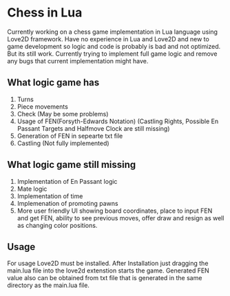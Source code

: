 # Chess in Lua 

Currently working on a chess game implementation in Lua language using Love2D framework. Have no experience in Lua and Love2D and new to game development so logic and code is probably is bad and not optimized. But its still work. Currently trying to implement full game logic and remove any bugs that current implementation might have.

## What logic game has

1. Turns
2. Piece movements
3. Check (May be some problems)
4. Usage of FEN(Forsyth-Edwards Notation) (Castling Rights, Possible En Passant Targets and Halfmove Clock are still missing)
5. Generation of FEN in sepearte txt file
6. Castling (Not fully implemented)

## What logic game still missing

1. Implementation of En Passant logic
2. Mate logic
3. Implementation of time
4. Implemenation of promoting pawns
5. More user friendly UI showing board coordinates, place to input FEN and get FEN, ability to see previous moves, offer draw and resign as well as changing color positions.

## Usage

For usage Love2D must be installed.
After Installation just dragging the main.lua file into the love2d extenstion starts the game.
Generated FEN value also can be obtained from txt file that is generated in the same directory as the main.lua file.

 

